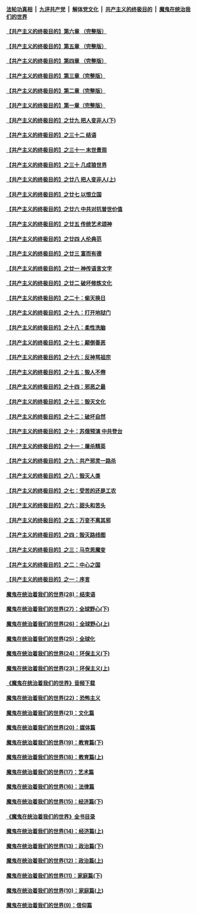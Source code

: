 

####  [法轮功真相](../../../../basic/blob/master/README.md?t=07021902) &nbsp;|&nbsp; [九评共产党](../../../../9ping.md/blob/master/README.md?t=07021902) &nbsp;|&nbsp; [解体党文化](../../../../jtdwh.md/blob/master/README.md?t=07021902)  &nbsp;|&nbsp; [共产主义的终极目的](../../../../gczydzjmd.md/blob/master/README.md?t=07021902) &nbsp;|&nbsp; [魔鬼在统治我们的世界](../../../../mgztzwmdsj.md/blob/master/README.md?t=07021902) 

#### [【共产主义的终极目的】第六章 （完整版）](../pages/nsc422/n11428913.md?t=07021902) 

#### [【共产主义的终极目的】第五章 （完整版）](../pages/nsc422/n11428912.md?t=07021902) 

#### [【共产主义的终极目的】第四章 （完整版）](../pages/nsc422/n11428907.md?t=07021902) 

#### [【共产主义的终极目的】第三章（完整版）](../pages/nsc422/n11428848.md?t=07021902) 

#### [【共产主义的终极目的】第二章（完整版）](../pages/nsc422/n11428831.md?t=07021902) 

#### [【共产主义的终极目的】第一章（完整版）](../pages/nsc422/n11417651.md?t=07021902) 

#### [【共产主义的终极目的】之廿九 把人变非人(下)](../pages/nsc422/n11344140.md?t=07021902) 

#### [【共产主义的终极目的】之三十二 结语](../pages/nsc422/n11360535.md?t=07021902) 

#### [【共产主义的终极目的】之三十一 末世景观](../pages/nsc422/n11351129.md?t=07021902) 

#### [【共产主义的终极目的】之三十 几成狼世界](../pages/nsc422/n11348280.md?t=07021902) 

#### [【共产主义的终极目的】之廿八 把人变非人(上)](../pages/nsc422/n11340492.md?t=07021902) 

#### [【共产主义的终极目的】之廿七 以恨立国](../pages/nsc422/n11336944.md?t=07021902) 

#### [【共产主义的终极目的】之廿六 中共对抗普世价值](../pages/nsc422/n11324785.md?t=07021902) 

#### [【共产主义的终极目的】之廿五 传统艺术颂神](../pages/nsc422/n11296396.md?t=07021902) 

#### [【共产主义的终极目的】之廿四 人伦典范](../pages/nsc422/n11296397.md?t=07021902) 

#### [【共产主义的终极目的】之廿三 富而有德](../pages/nsc422/n11283598.md?t=07021902) 

#### [【共产主义的终极目的】之廿一 神传语言文字](../pages/nsc422/n11263265.md?t=07021902) 

#### [【共产主义的终极目的】之廿二 破坏修炼文化](../pages/nsc422/n11245728.md?t=07021902) 

#### [【共产主义的终极目的】之二十：偷天换日](../pages/nsc422/n11238846.md?t=07021902) 

#### [【共产主义的终极目的】之十九：打开地狱门](../pages/nsc422/n11206376.md?t=07021902) 

#### [【共产主义的终极目的】之十八：柔性洗脑](../pages/nsc422/n11199994.md?t=07021902) 

#### [【共产主义的终极目的】之十七：颠倒善恶](../pages/nsc422/n11179782.md?t=07021902) 

#### [【共产主义的终极目的】之十六：反神骂祖宗](../pages/nsc422/n11166798.md?t=07021902) 

#### [【共产主义的终极目的】之十五：毁人不倦](../pages/nsc422/n11166792.md?t=07021902) 

#### [【共产主义的终极目的】之十四：邪恶之最](../pages/nsc422/n11150249.md?t=07021902) 

#### [【共产主义的终极目的】之十三：毁灭文化](../pages/nsc422/n11135227.md?t=07021902) 

#### [【共产主义的终极目的】之十二：破坏自然](../pages/nsc422/n11135214.md?t=07021902) 

#### [【共产主义的终极目的】之十：苏俄预演 中共登台](../pages/nsc422/n11118424.md?t=07021902) 

#### [【共产主义的终极目的】之十一：屠杀精英](../pages/nsc422/n11118442.md?t=07021902) 

#### [【共产主义的终极目的】之九：共产邪灵一路杀](../pages/nsc422/n11114139.md?t=07021902) 

#### [【共产主义的终极目的】之八：毁灭人类](../pages/nsc422/n11108503.md?t=07021902) 

#### [【共产主义的终极目的】之七：受苦的还是工农](../pages/nsc422/n11101809.md?t=07021902) 

#### [【共产主义的终极目的】之六：甜头和苦头](../pages/nsc422/n11096971.md?t=07021902) 

#### [【共产主义的终极目的】之五：万变不离其邪](../pages/nsc422/n11091285.md?t=07021902) 

#### [【共产主义的终极目的】之四：毁灭路线图](../pages/nsc422/n11086284.md?t=07021902) 

#### [【共产主义的终极目的】之三：马克思魔变](../pages/nsc422/n11061941.md?t=07021902) 

#### [【共产主义的终极目的】之二：中心之国](../pages/nsc422/n11047728.md?t=07021902) 

#### [【共产主义的终极目的】之一：序言](../pages/nsc422/n11086077.md?t=07021902) 

#### [魔鬼在统治着我们的世界(28)：结束语](../pages/nsc422/n10936246.md?t=07021902) 

#### [魔鬼在统治着我们的世界(27)：全球野心(下)](../pages/nsc422/n10928319.md?t=07021902) 

#### [魔鬼在统治着我们的世界(26)：全球野心(上)](../pages/nsc422/n10900318.md?t=07021902) 

#### [魔鬼在统治着我们的世界(25)：全球化](../pages/nsc422/n10788205.md?t=07021902) 

#### [魔鬼在统治着我们的世界(24)：环保主义(下)](../pages/nsc422/n10695307.md?t=07021902) 

#### [魔鬼在统治着我们的世界(23)：环保主义(上)](../pages/nsc422/n10688613.md?t=07021902) 

#### [《魔鬼在统治着我们的世界》音频下载](../pages/nsc422/n10635553.md?t=07021902) 

#### [魔鬼在统治着我们的世界(22)：恐怖主义](../pages/nsc422/n10614727.md?t=07021902) 

#### [魔鬼在统治着我们的世界(21)：文化篇](../pages/nsc422/n10597706.md?t=07021902) 

#### [魔鬼在统治着我们的世界(20)：媒体篇](../pages/nsc422/n10586579.md?t=07021902) 

#### [魔鬼在统治着我们的世界(19)：教育篇(下)](../pages/nsc422/n10564808.md?t=07021902) 

#### [魔鬼在统治着我们的世界(18)：教育篇(上)](../pages/nsc422/n10526970.md?t=07021902) 

#### [魔鬼在统治着我们的世界(17)：艺术篇](../pages/nsc422/n10499093.md?t=07021902) 

#### [魔鬼在统治着我们的世界(16)：法律篇](../pages/nsc422/n10485969.md?t=07021902) 

#### [魔鬼在统治着我们的世界(15)：经济篇(下)](../pages/nsc422/n10469975.md?t=07021902) 

#### [《魔鬼在统治着我们的世界》全书目录](../pages/nsc422/n10464261.md?t=07021902) 

#### [魔鬼在统治着我们的世界(14)：经济篇(上)](../pages/nsc422/n10457370.md?t=07021902) 

#### [魔鬼在统治着我们的世界(13)：政治篇(下)](../pages/nsc422/n10448270.md?t=07021902) 

#### [魔鬼在统治着我们的世界(12)：政治篇(上)](../pages/nsc422/n10444576.md?t=07021902) 

#### [魔鬼在统治着我们的世界(11)：家庭篇(下)](../pages/nsc422/n10440961.md?t=07021902) 

#### [魔鬼在统治着我们的世界(10)：家庭篇(上)](../pages/nsc422/n10435448.md?t=07021902) 

#### [魔鬼在统治着我们的世界(9)：信仰篇](../pages/nsc422/n10432159.md?t=07021902) 

